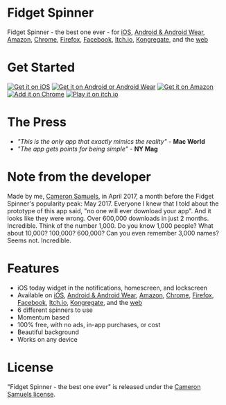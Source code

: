 # Fidget Spinner
Fidget Spinner - the best one ever - for [iOS](http://appsto.re/us/da8njb.i), [Android & Android Wear](https://goo.gl/aJMLNl), [Amazon](https://goo.gl/xJzHBG), [Chrome](https://goo.gl/4g232x), [Firefox](https://goo.gl/yzhXb9), [Facebook](https://goo.gl/CtX1aZ), [Itch.io](https://goo.gl/hzZaMa), [Kongregate](https://goo.gl/yJSt2M), and the [web](http://fidget.cameronsamuels.com)
# Get Started
[![Get it on iOS](http://svgur.com/i/2Gm.svg)](http://appsto.re/us/da8njb.i)
[![Get it on Android or Android Wear](http://svgur.com/i/2GC.svg)](https://goo.gl/aJMLNl)
[![Get it on Amazon](http://svgur.com/i/2Yb.svg)](https://goo.gl/xJzHBG)
[![Add it on Chrome](http://svgur.com/i/2YJ.svg)](https://goo.gl/4g232x)
[![Play it on itch.io](http://svgshare.com/i/2HM.svg)](https://goo.gl/7C9SAb)
# The Press
- *"This is the only app that exactly mimics the reality"* - **Mac World**
- *"The app gets points for being simple"* - **NY Mag**
# Note from the developer
Made by me, [Cameron Samuels](http://cameronsamuels.com), in April 2017, a month before the Fidget Spinner's popularity peak: May 2017. Everyone I knew that I told about the prototype of this app said, "no one will ever download your app". And it looks like they were wrong. Over 600,000 downloads in just 2 months. Incredible. Think of the number 1,000. Do you know 1,000 people? What about 10,000? 100,000? 600,000? Can you even remember 3,000 names? Seems not. Incredible.
# Features
- iOS today widget in the notifications, homescreen, and lockscreen
- Available on [iOS](http://appsto.re/us/da8njb.i), [Android & Android Wear](https://goo.gl/aJMLNl), [Amazon](https://goo.gl/xJzHBG), [Chrome](https://goo.gl/4g232x), [Firefox](https://goo.gl/yzhXb9), [Facebook](https://goo.gl/CtX1aZ), [Itch.io](https://goo.gl/hzZaMa), [Kongregate](https://goo.gl/yJSt2M), and the [web](http://fidget.cameronsamuels.com)
- 6 different spinners to use
- Momentum based
- 100% free, with no ads, in-app purchases, or cost
- Beautiful background
- Works on any device
# License
"Fidget Spinner - the best one ever" is released under the [Cameron Samuels license](LICENSE).
